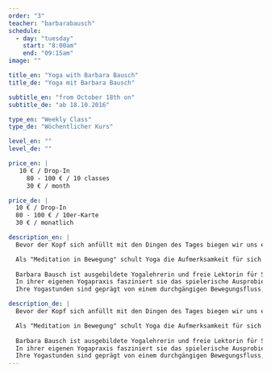```yaml
---
order: "3"
teacher: "barbarabausch"
schedule:
  - day: "tuesday"
    start: "8:00am"
    end: "09:15am"
image: ""

title_en: "Yoga with Barbara Bausch"
title_de: "Yoga mit Barbara Bausch"

subtitle_en: "from October 18th on"
subtitle_de: "ab 18.10.2016"

type_en: "Weekly Class"
type_de: "Wöchentlicher Kurs"

level_en: ""
level_de: ""

price_en: |
   10 € / Drop-In
     80 - 100 € / 10 classes
     30 € / month

price_de: |
  10 € / Drop-In
  80 - 100 € / 10er-Karte
  30 € / monatlich

description_en: |
  Bevor der Kopf sich anfüllt mit den Dingen des Tages biegen wir uns einmal von oben bis unten durch. Atmen, Lockern, in Bewegung kommen, Loslassen: Die Klasse wird nach und nach dynamisch und zum Schluss wieder ruhig - und endet natürlich mit einer Entspannung. 

  Als "Meditation in Bewegung" schult Yoga die Aufmerksamkeit für sich selbst und den eigenen Körper und lässt die Übenden nach und nach auch in anstrengenden Haltungen Leichtigkeit finden. Auf den Prinzipien des Ashtanga Yoga basierend orientiert sich dieser Kurs an den Bedürfnissen derer, die da sind und ist durch Variationen für alle Level geeignet.
  
  Barbara Bausch ist ausgebildete Yogalehrerin und freie Lektorin für Sachbuch und Belletristik. 
  In ihrer eigenen Yogapraxis fasziniert sie das spielerische Ausprobieren neuer Bewegungen und das Erkennen alter Bewegungsmuster.
  Ihre Yogastunden sind geprägt von einem durchgängigen Bewegungsfluss, der sich an einer tiefen und gleichmäßigen Atmung orientiert. 

description_de: |
  Bevor der Kopf sich anfüllt mit den Dingen des Tages biegen wir uns einmal von oben bis unten durch. Atmen, Lockern, in Bewegung kommen, Loslassen: Die Klasse wird nach und nach dynamisch und zum Schluss wieder ruhig - und endet natürlich mit einer Entspannung. 

  Als "Meditation in Bewegung" schult Yoga die Aufmerksamkeit für sich selbst und den eigenen Körper und lässt die Übenden nach und nach auch in anstrengenden Haltungen Leichtigkeit finden. Auf den Prinzipien des Ashtanga Yoga basierend orientiert sich dieser Kurs an den Bedürfnissen derer, die da sind und ist durch Variationen für alle Level geeignet.
  
  Barbara Bausch ist ausgebildete Yogalehrerin und freie Lektorin für Sachbuch und Belletristik. 
  In ihrer eigenen Yogapraxis fasziniert sie das spielerische Ausprobieren neuer Bewegungen und das Erkennen alter Bewegungsmuster.
  Ihre Yogastunden sind geprägt von einem durchgängigen Bewegungsfluss, der sich an einer tiefen und gleichmäßigen Atmung orientiert. 
---
```

